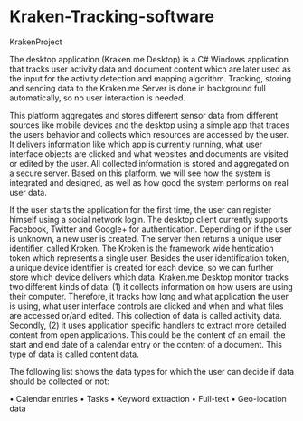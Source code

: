 # Kraken-Tracking-software
KrakenProject

The desktop application (Kraken.me Desktop) is a C# Windows application that tracks user activity data and document content which are later used as the input for the activity
detection and mapping algorithm.
Tracking, storing and sending data to the Kraken.me Server is done in background full automatically, so  no user interaction is needed.

This platform aggregates and stores different sensor data from different sources like mobile devices and the desktop using a simple app that traces the users behavior and collects which resources are accessed by the user. It delivers information like which app is currently running, what user interface objects are clicked and what websites and documents are visited or edited by the user. All collected information is stored and aggregated on a secure server. Based on this platform, we will see how the system is integrated and designed, as well as how good the system performs on real user data.

 If the user starts the application for the first time, the user can register himself using a social network login. The desktop client currently supports Facebook, Twitter and Google+ for authentication. Depending on if the user is unknown, a new user is created. The server then returns a unique user identifier, called Kroken. The Kroken is the framework wide hentication token which represents a single user. Besides the user identification token, a unique device identifier is created for each device, so we can further store which device delivers which data.
Kraken.me Desktop monitor tracks two different kinds of data: (1) it collects information on how users are using their computer. Therefore, it tracks how long and what application the user is using, what user interface controls are clicked and when and what files are accessed or/and edited. This collection of data is called activity data. Secondly, (2) it uses application specific handlers to extract more detailed content from open applications. This could be the content of an email, the start and end date of a calendar entry or the content of a document. This type of data is called content data.

The following list shows the data types for which the user can decide if data should be collected or not:

• Calendar entries
• Tasks
• Keyword extraction
• Full-text
• Geo-location data


